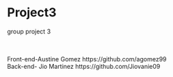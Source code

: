 # Project3
group project 3

<br>
<br>
Front-end-Austine Gomez https://github.com/agomez99
<br>
Back-end- Jio Martinez https://github.com/Jiovanie09

